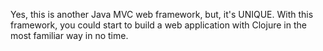 Yes, this is another Java MVC web framework, but, it's UNIQUE. With this framework, you could start to build a web application with Clojure in the most familiar way in no time.